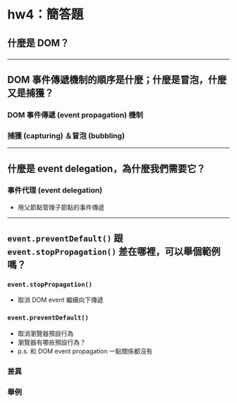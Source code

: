 # hw4：簡答題

## 什麼是 DOM？

### 

---

## DOM 事件傳遞機制的順序是什麼；什麼是冒泡，什麼又是捕獲？

### DOM 事件傳遞 (event propagation) 機制

### 捕獲 (capturing) ＆冒泡 (bubbling)

---

## 什麼是 event delegation，為什麼我們需要它？

### 事件代理 (event delegation)
- 用父節點管理子節點的事件傳遞

---

## `event.preventDefault()` 跟 `event.stopPropagation()` 差在哪裡，可以舉個範例嗎？

### `event.stopPropagation()`
- 取消 DOM event 繼續向下傳遞

### `event.preventDefault()`
- 取消瀏覽器預設行為
- 瀏覽器有哪些預設行為？
- p.s. 和 DOM event propagation 一點關係都沒有

### 差異

### 舉例